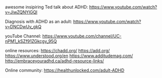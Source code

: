 awesome insipiring Ted talk about ADHD:
https://www.youtube.com/watch?v=JiwZQNYlGQI

Diagnosis with ADHD as an adult: 
https://www.youtube.com/watch?v=DNCDwUv_gkQ


youTube Channel:
https://www.youtube.com/channel/UC-nPM1_kSZf91ZGkcgy_95Q



online resources:
https://chadd.org/
https://add.org/
https://www.understood.org/en
https://www.additudemag.com/
http://embraceyouradhd.ca/adhd-resource-links/



Online community:
https://healthunlocked.com/adult-ADHD
